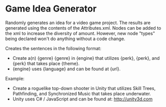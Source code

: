 Game Idea Generator
===================

Randomly generates an idea for a video game project. The results are generated using the contents of the Attributes.xml. Nodes can be added to the xml to increase the diversity of amount. However, new node "types" being declared won't do anything without a code change.

Creates the sentences in the following format:  
- Create a(n) {genre} {genre} in {engine} that utilizes {perk}, {perk}, and {perk} that takes place {theme}.  
- {engine} uses {language} and can be found at {url}.

Example: 
- Create a roguelike top-down shooter in Unity that utilizes Skill Trees, Pathfinding, and Synchronized Music that takes place underwater.  
- Unity uses C# / JavaScript and can be found at: http://unity3d.com

